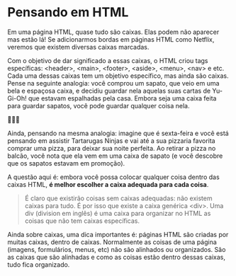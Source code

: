 # Pensando em HTML

Em uma página HTML, quase tudo são caixas. Elas podem não aparecer mas estão lá! Se adicionarmos bordas em páginas HTML como Netflix, veremos que existem diversas caixas marcadas. 

Com o objetivo de dar significado a essas caixas, o HTML criou tags específicas: \<header\>, \<main\>, \<footer\>, \<aside\>, \<menu\>, \<nav\> e etc. Cada uma dessas caixas tem um objetivo específico, mas ainda são caixas. Pense na seguinte analogia: você comprou um sapato, que veio em uma bela e espaçosa caixa, e decidiu guardar nela aquelas suas cartas de Yu-Gi-Oh! que estavam espalhadas pela casa. Embora seja uma caixa feita para guardar sapatos, você pode guardar qualquer coisa nela.

:pizza::pizza::pizza:

Ainda, pensando na mesma analogia:  imagine que é sexta-feira e você está pensando em assistir Tartarugas Ninjas e vai até a sua pizzaria favorita comprar uma pizza, para deixar sua noite perfeita. Ao retirar a pizza no balcão, você nota que ela vem em uma caixa de sapato (e você descobre que os sapatos estavam em promoção).

A questão aqui é: embora você possa colocar qualquer coisa dentro das caixas HTML, **é melhor escolher a caixa adequada para cada coisa**.

> É claro que existirão coisas sem caixas adequadas: não existem caixas
> para tudo. É por isso que existe a caixa genérica \<div\>. Uma div
> (division em inglês) é uma caixa para organizar no HTML as coisas que
> não tem caixas específicas.

Ainda sobre caixas, uma dica importantes é: páginas HTML são criadas por muitas caixas, dentro de caixas. Normalmente as coisas de uma página (imagens, formulários, menus, etc) não são alinhados ou organizados. São as caixas que são alinhadas e como as coisas estão dentro dessas caixas, tudo fica organizado.
